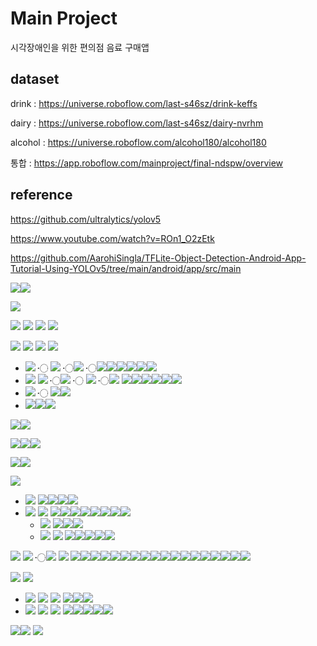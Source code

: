 # Main Project
시각장애인을 위한 편의점 음료 구매앱


## dataset

drink : https://universe.roboflow.com/last-s46sz/drink-keffs

dairy : https://universe.roboflow.com/last-s46sz/dairy-nvrhm

alcohol : https://universe.roboflow.com/alcohol180/alcohol180

통합 : https://app.roboflow.com/mainproject/final-ndspw/overview



## reference

https://github.com/ultralytics/yolov5

https://www.youtube.com/watch?v=ROn1_O2zEtk

https://github.com/AarohiSingla/TFLite-Object-Detection-Android-App-Tutorial-Using-YOLOv5/tree/main/android/app/src/main


![](Aspose.Words.5ba0bc5b-da55-4f45-8587-5481a28329e1.001.png)![](Aspose.Words.5ba0bc5b-da55-4f45-8587-5481a28329e1.002.png)

![](Aspose.Words.5ba0bc5b-da55-4f45-8587-5481a28329e1.003.png)

![](Aspose.Words.5ba0bc5b-da55-4f45-8587-5481a28329e1.004.png) ![](Aspose.Words.5ba0bc5b-da55-4f45-8587-5481a28329e1.005.png) ![](Aspose.Words.5ba0bc5b-da55-4f45-8587-5481a28329e1.006.png) ![](Aspose.Words.5ba0bc5b-da55-4f45-8587-5481a28329e1.007.png)

![](Aspose.Words.5ba0bc5b-da55-4f45-8587-5481a28329e1.008.png) ![](Aspose.Words.5ba0bc5b-da55-4f45-8587-5481a28329e1.009.png) ![](Aspose.Words.5ba0bc5b-da55-4f45-8587-5481a28329e1.010.png) ![](Aspose.Words.5ba0bc5b-da55-4f45-8587-5481a28329e1.011.png)

- ![](Aspose.Words.5ba0bc5b-da55-4f45-8587-5481a28329e1.012.png) 〮 ![](Aspose.Words.5ba0bc5b-da55-4f45-8587-5481a28329e1.013.png) 〮![](Aspose.Words.5ba0bc5b-da55-4f45-8587-5481a28329e1.014.png) 〮![](Aspose.Words.5ba0bc5b-da55-4f45-8587-5481a28329e1.015.png)![](Aspose.Words.5ba0bc5b-da55-4f45-8587-5481a28329e1.016.png)![](Aspose.Words.5ba0bc5b-da55-4f45-8587-5481a28329e1.017.png)![](Aspose.Words.5ba0bc5b-da55-4f45-8587-5481a28329e1.018.png)![](Aspose.Words.5ba0bc5b-da55-4f45-8587-5481a28329e1.019.png)![](Aspose.Words.5ba0bc5b-da55-4f45-8587-5481a28329e1.020.png)
- ![](Aspose.Words.5ba0bc5b-da55-4f45-8587-5481a28329e1.021.png) ![](Aspose.Words.5ba0bc5b-da55-4f45-8587-5481a28329e1.022.png) 〮![](Aspose.Words.5ba0bc5b-da55-4f45-8587-5481a28329e1.023.png) 〮 ![](Aspose.Words.5ba0bc5b-da55-4f45-8587-5481a28329e1.020.png) 〮![](Aspose.Words.5ba0bc5b-da55-4f45-8587-5481a28329e1.024.png) ![](Aspose.Words.5ba0bc5b-da55-4f45-8587-5481a28329e1.025.png)![](Aspose.Words.5ba0bc5b-da55-4f45-8587-5481a28329e1.026.png)![](Aspose.Words.5ba0bc5b-da55-4f45-8587-5481a28329e1.027.png)![](Aspose.Words.5ba0bc5b-da55-4f45-8587-5481a28329e1.028.png)![](Aspose.Words.5ba0bc5b-da55-4f45-8587-5481a28329e1.029.png)![](Aspose.Words.5ba0bc5b-da55-4f45-8587-5481a28329e1.030.png)
- ![](Aspose.Words.5ba0bc5b-da55-4f45-8587-5481a28329e1.031.png) 〮 ![](Aspose.Words.5ba0bc5b-da55-4f45-8587-5481a28329e1.032.png)![](Aspose.Words.5ba0bc5b-da55-4f45-8587-5481a28329e1.033.png)
- ![](Aspose.Words.5ba0bc5b-da55-4f45-8587-5481a28329e1.034.png)![](Aspose.Words.5ba0bc5b-da55-4f45-8587-5481a28329e1.035.png)![](Aspose.Words.5ba0bc5b-da55-4f45-8587-5481a28329e1.036.png)

![](Aspose.Words.5ba0bc5b-da55-4f45-8587-5481a28329e1.037.png)![](Aspose.Words.5ba0bc5b-da55-4f45-8587-5481a28329e1.038.png)

![](Aspose.Words.5ba0bc5b-da55-4f45-8587-5481a28329e1.039.png)![](Aspose.Words.5ba0bc5b-da55-4f45-8587-5481a28329e1.040.png)![](Aspose.Words.5ba0bc5b-da55-4f45-8587-5481a28329e1.041.png)

![](Aspose.Words.5ba0bc5b-da55-4f45-8587-5481a28329e1.042.png)![](Aspose.Words.5ba0bc5b-da55-4f45-8587-5481a28329e1.043.png)

![](Aspose.Words.5ba0bc5b-da55-4f45-8587-5481a28329e1.044.png)

- ![](Aspose.Words.5ba0bc5b-da55-4f45-8587-5481a28329e1.045.png) ![](Aspose.Words.5ba0bc5b-da55-4f45-8587-5481a28329e1.046.png)![](Aspose.Words.5ba0bc5b-da55-4f45-8587-5481a28329e1.047.png)![](Aspose.Words.5ba0bc5b-da55-4f45-8587-5481a28329e1.048.png)![](Aspose.Words.5ba0bc5b-da55-4f45-8587-5481a28329e1.049.png)
- ![](Aspose.Words.5ba0bc5b-da55-4f45-8587-5481a28329e1.050.png) ![](Aspose.Words.5ba0bc5b-da55-4f45-8587-5481a28329e1.051.png) ![](Aspose.Words.5ba0bc5b-da55-4f45-8587-5481a28329e1.052.png)![](Aspose.Words.5ba0bc5b-da55-4f45-8587-5481a28329e1.053.png)![](Aspose.Words.5ba0bc5b-da55-4f45-8587-5481a28329e1.054.png)![](Aspose.Words.5ba0bc5b-da55-4f45-8587-5481a28329e1.055.png)![](Aspose.Words.5ba0bc5b-da55-4f45-8587-5481a28329e1.056.png)![](Aspose.Words.5ba0bc5b-da55-4f45-8587-5481a28329e1.057.png)![](Aspose.Words.5ba0bc5b-da55-4f45-8587-5481a28329e1.058.png)![](Aspose.Words.5ba0bc5b-da55-4f45-8587-5481a28329e1.059.png)
  - ![](Aspose.Words.5ba0bc5b-da55-4f45-8587-5481a28329e1.060.png) ![](Aspose.Words.5ba0bc5b-da55-4f45-8587-5481a28329e1.061.png)![](Aspose.Words.5ba0bc5b-da55-4f45-8587-5481a28329e1.062.png)![](Aspose.Words.5ba0bc5b-da55-4f45-8587-5481a28329e1.063.png)
  - ![](Aspose.Words.5ba0bc5b-da55-4f45-8587-5481a28329e1.064.png) ![](Aspose.Words.5ba0bc5b-da55-4f45-8587-5481a28329e1.065.png) ![](Aspose.Words.5ba0bc5b-da55-4f45-8587-5481a28329e1.066.png)![](Aspose.Words.5ba0bc5b-da55-4f45-8587-5481a28329e1.067.png)![](Aspose.Words.5ba0bc5b-da55-4f45-8587-5481a28329e1.068.png)![](Aspose.Words.5ba0bc5b-da55-4f45-8587-5481a28329e1.069.png)![](Aspose.Words.5ba0bc5b-da55-4f45-8587-5481a28329e1.070.png)

![](Aspose.Words.5ba0bc5b-da55-4f45-8587-5481a28329e1.071.png) ![](Aspose.Words.5ba0bc5b-da55-4f45-8587-5481a28329e1.072.png) 〮![](Aspose.Words.5ba0bc5b-da55-4f45-8587-5481a28329e1.073.png) ![](Aspose.Words.5ba0bc5b-da55-4f45-8587-5481a28329e1.074.png) ![](Aspose.Words.5ba0bc5b-da55-4f45-8587-5481a28329e1.075.png)![](Aspose.Words.5ba0bc5b-da55-4f45-8587-5481a28329e1.076.png)![](Aspose.Words.5ba0bc5b-da55-4f45-8587-5481a28329e1.077.png)![](Aspose.Words.5ba0bc5b-da55-4f45-8587-5481a28329e1.078.png)![](Aspose.Words.5ba0bc5b-da55-4f45-8587-5481a28329e1.079.png)![](Aspose.Words.5ba0bc5b-da55-4f45-8587-5481a28329e1.080.png)![](Aspose.Words.5ba0bc5b-da55-4f45-8587-5481a28329e1.081.png)![](Aspose.Words.5ba0bc5b-da55-4f45-8587-5481a28329e1.082.png)![](Aspose.Words.5ba0bc5b-da55-4f45-8587-5481a28329e1.083.png)![](Aspose.Words.5ba0bc5b-da55-4f45-8587-5481a28329e1.084.png)![](Aspose.Words.5ba0bc5b-da55-4f45-8587-5481a28329e1.085.png)![](Aspose.Words.5ba0bc5b-da55-4f45-8587-5481a28329e1.086.png)![](Aspose.Words.5ba0bc5b-da55-4f45-8587-5481a28329e1.087.png)![](Aspose.Words.5ba0bc5b-da55-4f45-8587-5481a28329e1.088.png)![](Aspose.Words.5ba0bc5b-da55-4f45-8587-5481a28329e1.089.png)![](Aspose.Words.5ba0bc5b-da55-4f45-8587-5481a28329e1.090.png)![](Aspose.Words.5ba0bc5b-da55-4f45-8587-5481a28329e1.091.png)![](Aspose.Words.5ba0bc5b-da55-4f45-8587-5481a28329e1.092.png)

![](Aspose.Words.5ba0bc5b-da55-4f45-8587-5481a28329e1.093.png) ![](Aspose.Words.5ba0bc5b-da55-4f45-8587-5481a28329e1.094.png)

- ![](Aspose.Words.5ba0bc5b-da55-4f45-8587-5481a28329e1.095.png) ![](Aspose.Words.5ba0bc5b-da55-4f45-8587-5481a28329e1.096.png) ![](Aspose.Words.5ba0bc5b-da55-4f45-8587-5481a28329e1.097.png) ![](Aspose.Words.5ba0bc5b-da55-4f45-8587-5481a28329e1.098.png)![](Aspose.Words.5ba0bc5b-da55-4f45-8587-5481a28329e1.083.png)![](Aspose.Words.5ba0bc5b-da55-4f45-8587-5481a28329e1.099.png)
- ![](Aspose.Words.5ba0bc5b-da55-4f45-8587-5481a28329e1.100.png) ![](Aspose.Words.5ba0bc5b-da55-4f45-8587-5481a28329e1.101.png) ![](Aspose.Words.5ba0bc5b-da55-4f45-8587-5481a28329e1.102.png) ![](Aspose.Words.5ba0bc5b-da55-4f45-8587-5481a28329e1.103.png)![](Aspose.Words.5ba0bc5b-da55-4f45-8587-5481a28329e1.104.png)![](Aspose.Words.5ba0bc5b-da55-4f45-8587-5481a28329e1.105.png)![](Aspose.Words.5ba0bc5b-da55-4f45-8587-5481a28329e1.106.png)![](Aspose.Words.5ba0bc5b-da55-4f45-8587-5481a28329e1.107.png)

![](Aspose.Words.5ba0bc5b-da55-4f45-8587-5481a28329e1.108.png)![](Aspose.Words.5ba0bc5b-da55-4f45-8587-5481a28329e1.109.png) ![](Aspose.Words.5ba0bc5b-da55-4f45-8587-5481a28329e1.110.png)
